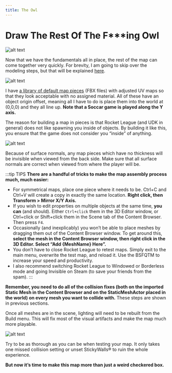 ```yaml
---
title: The Owl
---
```

# Draw The Rest Of The F***ing Owl

![alt text](/images/udk/basics/image89.png "How to make a Rocket League map in 3 minutes!")

Now that we have the fundamentals all in place, the rest of the map can come together very quickly. For brevity, I am going to skip over the modeling steps, but that will be explained [here](../blender/blender.md).

![alt text](/images/udk/basics/image209.png "Boring old, lame old blue and white map pieces")

I have [a library of default map pieces](../../resources/downloads.md#free-3d-models) (FBX files) with adjusted UV maps so that they look acceptable with no assigned material. All of these have an object origin offset, meaning all I have to do is place them into the world at (0,0,0) and they all line up. **Note that a Soccar game is played along the Y axis.**

The reason for building a map in pieces is that Rocket League (and UDK in general) does not like spawning you inside of objects. By building it like this, you ensure that the game does not consider you “inside” of anything.

![alt text](/images/udk/basics/image109.png "That was easy!")

Because of surface normals, any map pieces which have no thickness will be invisible when viewed from the back side. Make sure that all surface normals are correct when viewed from where the player will be.

:::tip TIPS
**There are a handful of tricks to make the map assembly process much, much easier:**

* For symmetrical maps, place one piece where it needs to be. Ctrl+C and Ctrl+V will create a copy in exactly the same location. **Right click, then Transform > Mirror X/Y Axis.**
* If you wish to edit properties on multiple objects at the same time, **you can** (and should). Either `Ctrl+click` them in the 3D Editor window, or Ctrl+click or Shift+click them in the Scene tab of the Content Browser. Then press `F4`.
* Occasionally (and inexplicably) you won’t be able to place meshes by dragging them out of the Content Browser window. To get around this, **select the mesh in the Content Browser window, then right click in the 3D Editor. Select “Add {MeshName} Here”.**
* You don’t have to close Rocket League to retest maps. Simply exit to the main menu, overwrite the test map, and reload it. Use the BSFQTM to increase your speed and productivity.
* I also recommend switching Rocket League to Windowed or Borderless mode and going Invisible on Steam (to save your friends from the spam).
:::

**Remember, you need to do all of the collision fixes (both on the imported Static Mesh in the Content Browser and on the StaticMeshActor placed in the world) on every mesh you want to collide with.** These steps are shown in previous sections.

Once all meshes are in the scene, lighting will need to be rebuilt from the Build menu. This will fix most of the visual artifacts and make the map much more playable.

![alt text](/images/udk/basics/image174.jpg "notbad_4_final_final.jpg")

Try to be as thorough as you can be when testing your map. It only takes one missed collision setting or unset StickyWalls® to ruin the whole experience.

**But now it’s time to make this map more than just a weird checkered box.**
